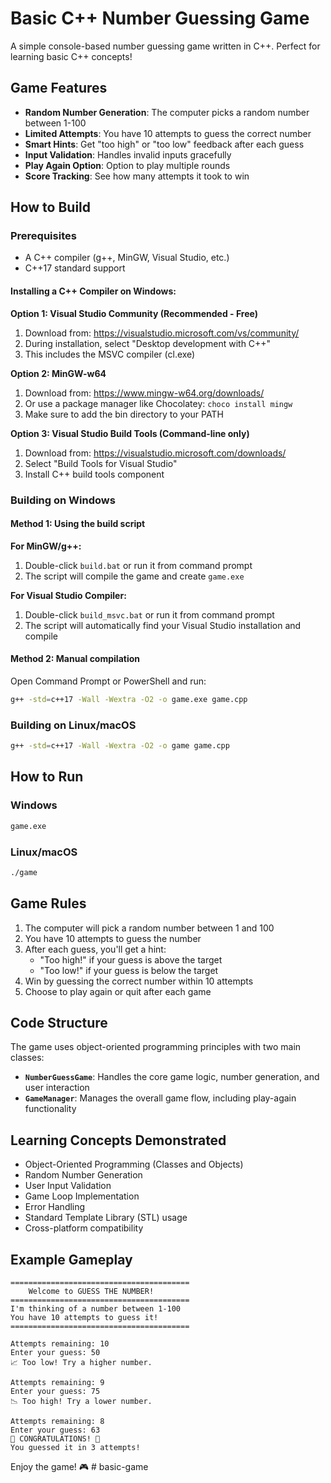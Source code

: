 # Basic C++ Number Guessing Game

A simple console-based number guessing game written in C++. Perfect for learning basic C++ concepts!

## Game Features

- **Random Number Generation**: The computer picks a random number between 1-100
- **Limited Attempts**: You have 10 attempts to guess the correct number
- **Smart Hints**: Get "too high" or "too low" feedback after each guess
- **Input Validation**: Handles invalid inputs gracefully
- **Play Again Option**: Option to play multiple rounds
- **Score Tracking**: See how many attempts it took to win

## How to Build

### Prerequisites
- A C++ compiler (g++, MinGW, Visual Studio, etc.)
- C++17 standard support

#### Installing a C++ Compiler on Windows:

**Option 1: Visual Studio Community (Recommended - Free)**
1. Download from: https://visualstudio.microsoft.com/vs/community/
2. During installation, select "Desktop development with C++"
3. This includes the MSVC compiler (cl.exe)

**Option 2: MinGW-w64**
1. Download from: https://www.mingw-w64.org/downloads/
2. Or use a package manager like Chocolatey: `choco install mingw`
3. Make sure to add the bin directory to your PATH

**Option 3: Visual Studio Build Tools (Command-line only)**
1. Download from: https://visualstudio.microsoft.com/downloads/
2. Select "Build Tools for Visual Studio"
3. Install C++ build tools component

### Building on Windows

#### Method 1: Using the build script
**For MinGW/g++:**
1. Double-click `build.bat` or run it from command prompt
2. The script will compile the game and create `game.exe`

**For Visual Studio Compiler:**
1. Double-click `build_msvc.bat` or run it from command prompt
2. The script will automatically find your Visual Studio installation and compile

#### Method 2: Manual compilation
Open Command Prompt or PowerShell and run:
```bash
g++ -std=c++17 -Wall -Wextra -O2 -o game.exe game.cpp
```

### Building on Linux/macOS
```bash
g++ -std=c++17 -Wall -Wextra -O2 -o game game.cpp
```

## How to Run

### Windows
```bash
game.exe
```

### Linux/macOS
```bash
./game
```

## Game Rules

1. The computer will pick a random number between 1 and 100
2. You have 10 attempts to guess the number
3. After each guess, you'll get a hint:
   - "Too high!" if your guess is above the target
   - "Too low!" if your guess is below the target
4. Win by guessing the correct number within 10 attempts
5. Choose to play again or quit after each game

## Code Structure

The game uses object-oriented programming principles with two main classes:

- **`NumberGuessGame`**: Handles the core game logic, number generation, and user interaction
- **`GameManager`**: Manages the overall game flow, including play-again functionality

## Learning Concepts Demonstrated

- Object-Oriented Programming (Classes and Objects)
- Random Number Generation
- User Input Validation
- Game Loop Implementation
- Error Handling
- Standard Template Library (STL) usage
- Cross-platform compatibility

## Example Gameplay

```
========================================
    Welcome to GUESS THE NUMBER!       
========================================
I'm thinking of a number between 1-100
You have 10 attempts to guess it!
========================================

Attempts remaining: 10
Enter your guess: 50
📈 Too low! Try a higher number.

Attempts remaining: 9
Enter your guess: 75
📉 Too high! Try a lower number.

Attempts remaining: 8
Enter your guess: 63
🎉 CONGRATULATIONS! 🎉
You guessed it in 3 attempts!
```

Enjoy the game! 🎮
#   b a s i c - g a m e  
 